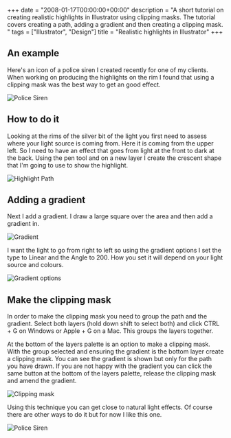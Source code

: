 +++
date = "2008-01-17T00:00:00+00:00"
description = "A short tutorial on creating realistic highlights in Illustrator using clipping masks. The tutorial covers creating a path, adding a gradient and then creating a clipping mask. "
tags = ["Illustrator", "Design"]
title = "Realistic highlights in Illustrator"
+++

## An example

Here's an icon of a police siren I created recently for one of my clients. When
working on producing the highlights on the rim I found that using a clipping
mask was the best way to get an good effect.

![Police Siren][1]

## How to do it

Looking at the rims of the silver bit of the light you first need to assess
where your light source is coming from. Here it is coming from the upper left.
So I need to have an effect that goes from light at the front to dark at the
back. Using the pen tool and on a new layer I create the crescent shape that I'm
going to use to show the highlight.

![Highlight Path][2]

## Adding a gradient

Next I add a gradient. I draw a large square over the area and then add a
gradient in.

![Gradient][3]

I want the light to go from right to left so using the gradient options I set
the type to Linear and the Angle to 200. How you set it will depend on your
light source and colours.

![Gradient options][4]

## Make the clipping mask

In order to make the clipping mask you need to group the path and the gradient.
Select both layers (hold down shift to select both) and click CTRL + G on
Windows or Apple + G on a Mac. This groups the layers together.

At the bottom of the layers palette is an option to make a clipping mask. With
the group selected and ensuring the gradient is the bottom layer create a
clipping mask. You can see the gradient is shown but only for the path you have
drawn. If you are not happy with the gradient you can click the same button at
the bottom of the layers palette, release the clipping mask and amend the
gradient.

![Clipping mask][5]

Using this technique you can get close to natural light effects. Of course there
are other ways to do it but for now I like this one.

![Police Siren][1]

[1]: /images/articles/police-light.webp
[2]: /images/articles/highlight_path.webp
[3]: /images/articles/siren_gradient.webp
[4]: /images/articles/siren_gradient_options.webp
[5]: /images/articles/siren_clipping_mask.webp

